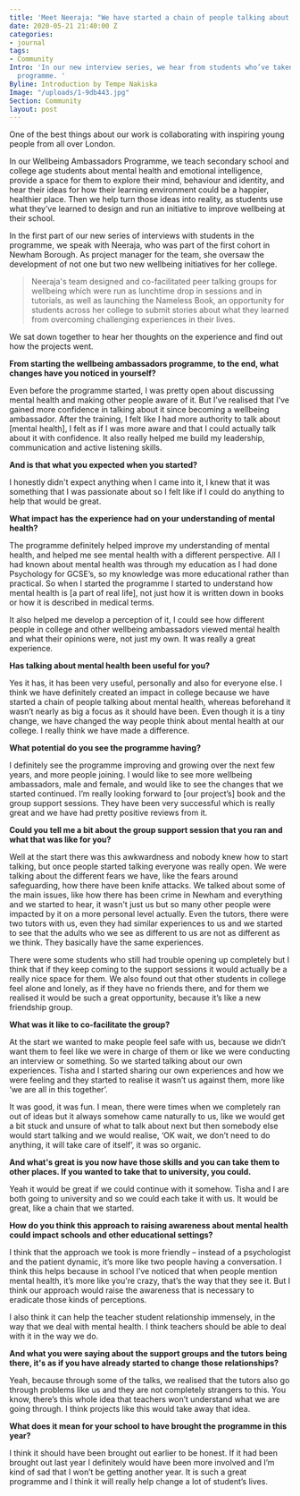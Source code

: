 ```yaml
---
title: 'Meet Neeraja: "We have started a chain of people talking about mental health"'
date: 2020-05-21 21:40:00 Z
categories:
- journal
tags:
- Community
Intro: 'In our new interview series, we hear from students who’ve taken part in our
  programme. '
Byline: Introduction by Tempe Nakiska
Image: "/uploads/1-9db443.jpg"
Section: Community
layout: post
---
```


One of the best things about our work is collaborating with inspiring young people from all over London.

In our Wellbeing Ambassadors Programme, we teach secondary school and college age students about mental health and emotional intelligence, provide a space for them to explore their mind, behaviour and identity, and hear their ideas for how their learning environment could be a happier, healthier place. Then we help turn those ideas into reality, as students use what they’ve learned to design and run an initiative to improve wellbeing at their school.

In the first part of our new series of interviews with students in the programme, we speak with Neeraja, who was part of the first cohort in Newham Borough. As project manager for the team, she oversaw the development of not one but two new wellbeing initiatives for her college.

> Neeraja's team designed and co-facilitated peer talking groups for wellbeing which were run as lunchtime drop in sessions and in tutorials, as well as launching the Nameless Book, an opportunity for students across her college to submit stories about what they learned from overcoming challenging experiences in their lives.

We sat down together to hear her thoughts on the experience and find out how the projects went.

**From starting the wellbeing ambassadors programme, to the end, what changes have you noticed in yourself?**

Even before the programme started, I was pretty open about discussing mental health and making other people aware of it. But I’ve realised that I’ve gained more confidence in talking about it since becoming a wellbeing ambassador. After the training, I felt like I had more authority to talk about \[mental health\], I felt as if I was more aware and that I could actually talk about it with confidence. It also really helped me build my leadership, communication and active listening skills.

**And is that what you expected when you started?**

I honestly didn't expect anything when I came into it, I knew that it was something that I was passionate about so I felt like if I could do anything to help that would be great.

**What impact has the experience had on your understanding of mental health?**

The programme definitely helped improve my understanding of mental health, and helped me see mental health with a different perspective. All I had known about mental health was through my education as I had done Psychology for GCSE’s, so my knowledge was more educational rather than practical. So when I started the programme I started to understand how mental health is \[a part of real life\], not just how it is written down in books or how it is described in medical terms.

It also helped me develop a perception of it, I could see how different people in college and other wellbeing ambassadors viewed mental health and what their opinions were, not just my own. It was really a great experience.

**Has talking about mental health been useful for you?**

Yes it has, it has been very useful, personally and also for everyone else. I think we have definitely created an impact in college because we have started a chain of people talking about mental health, whereas beforehand it wasn’t nearly as big a focus as it should have been. Even though it is a tiny change, we have changed the way people think about mental health at our college. I really think we have made a difference.

**What potential do you see the programme having?**

I definitely see the programme improving and growing over the next few years, and more people joining. I would like to see more wellbeing ambassadors, male and female, and would like to see the changes that we started continued. I’m really looking forward to \[our project’s\] book and the group support sessions. They have been very successful which is really great and we have had pretty positive reviews from it.

**Could you tell me a bit about the group support session that you ran and what that was like for you?**

Well at the start there was this awkwardness and nobody knew how to start talking, but once people started talking everyone was really open. We were talking about the different fears we have, like the fears around safeguarding, how there have been knife attacks. We talked about some of the main issues, like how there has been crime in Newham and everything and we started to hear, it wasn't just us but so many other people were impacted by it on a more personal level actually. Even the tutors, there were two tutors with us, even they had similar experiences to us and we started to see that the adults who we see as different to us are not as different as we think. They basically have the same experiences.

There were some students who still had trouble opening up completely but I think that if they keep coming to the support sessions it would actually be a really nice space for them. We also found out that other students in college feel alone and lonely, as if they have no friends there, and for them we realised it would be such a great opportunity, because it’s like a new friendship group.

**What was it like to co-facilitate the group?**

At the start we wanted to make people feel safe with us, because we didn’t want them to feel like we were in charge of them or like we were conducting an interview or something. So we started talking about our own experiences. Tisha and I started sharing our own experiences and how we were feeling and they started to realise it wasn’t us against them, more like ‘we are all in this together’.

It was good, it was fun. I mean, there were times when we completely ran out of ideas but it always somehow came naturally to us, like we would get a bit stuck and unsure of what to talk about next but then somebody else would start talking and we would realise, ‘OK wait, we don’t need to do anything, it will take care of itself’, it was so organic.

**And what's great is you now have those skills and you can take them to other places. If you wanted to take that to university, you could.**

Yeah it would be great if we could continue with it somehow. Tisha and I are both going to university and so we could each take it with us. It would be great, like a chain that we started.

**How do you think this approach to raising awareness about mental health could impact schools and other educational settings?**

I think that the approach we took is more friendly – instead of a psychologist and the patient dynamic, it’s more like two people having a conversation. I think this helps because in school I’ve noticed that when people mention mental health, it’s more like you're crazy, that’s the way that they see it. But I think our approach would raise the awareness that is necessary to eradicate those kinds of perceptions.

I also think it can help the teacher student relationship immensely, in the way that we deal with mental health. I think teachers should be able to deal with it in the way we do.

**And what you were saying about the support groups and the tutors being there, it's as if you have already started to change those relationships?**

Yeah, because through some of the talks, we realised that the tutors also go through problems like us and they are not completely strangers to this. You know, there’s this whole idea that teachers won’t understand what we are going through. I think projects like this would take away that idea.

**What does it mean for your school to have brought the programme in this year?**

I think it should have been brought out earlier to be honest. If it had been brought out last year I definitely would have been more involved and I’m kind of sad that I won’t be getting another year. It is such a great programme and I think it will really help change a lot of student’s lives.
